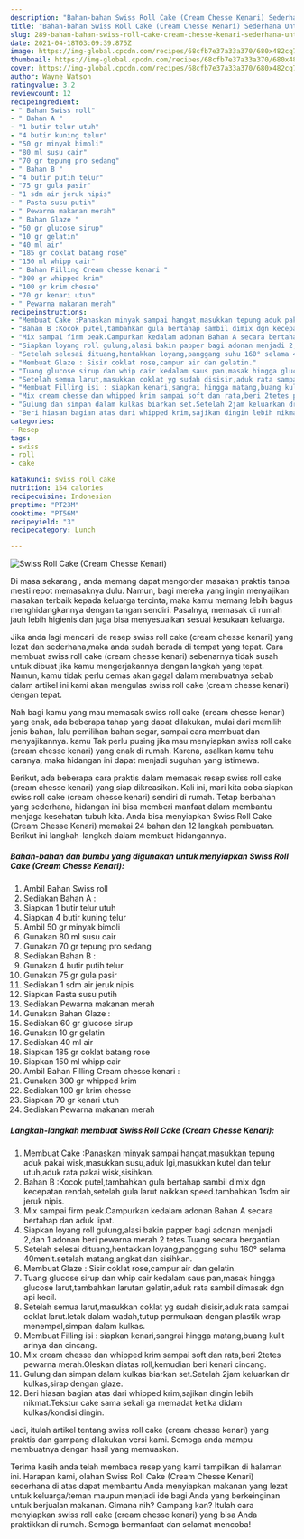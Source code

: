 ```yaml
---
description: "Bahan-bahan Swiss Roll Cake (Cream Chesse Kenari) Sederhana Untuk Jualan"
title: "Bahan-bahan Swiss Roll Cake (Cream Chesse Kenari) Sederhana Untuk Jualan"
slug: 289-bahan-bahan-swiss-roll-cake-cream-chesse-kenari-sederhana-untuk-jualan
date: 2021-04-18T03:09:39.875Z
image: https://img-global.cpcdn.com/recipes/68cfb7e37a33a370/680x482cq70/swiss-roll-cake-cream-chesse-kenari-foto-resep-utama.jpg
thumbnail: https://img-global.cpcdn.com/recipes/68cfb7e37a33a370/680x482cq70/swiss-roll-cake-cream-chesse-kenari-foto-resep-utama.jpg
cover: https://img-global.cpcdn.com/recipes/68cfb7e37a33a370/680x482cq70/swiss-roll-cake-cream-chesse-kenari-foto-resep-utama.jpg
author: Wayne Watson
ratingvalue: 3.2
reviewcount: 12
recipeingredient:
- " Bahan Swiss roll"
- " Bahan A "
- "1 butir telur utuh"
- "4 butir kuning telur"
- "50 gr minyak bimoli"
- "80 ml susu cair"
- "70 gr tepung pro sedang"
- " Bahan B "
- "4 butir putih telur"
- "75 gr gula pasir"
- "1 sdm air jeruk nipis"
- " Pasta susu putih"
- " Pewarna makanan merah"
- " Bahan Glaze "
- "60 gr glucose sirup"
- "10 gr gelatin"
- "40 ml air"
- "185 gr coklat batang rose"
- "150 ml whipp cair"
- " Bahan Filling Cream chesse kenari "
- "300 gr whipped krim"
- "100 gr krim chesse"
- "70 gr kenari utuh"
- " Pewarna makanan merah"
recipeinstructions:
- "Membuat Cake :Panaskan minyak sampai hangat,masukkan tepung aduk pakai wisk,masukkan susu,aduk lgi,masukkan kutel dan telur utuh,aduk rata pakai wisk,sisihkan."
- "Bahan B :Kocok putel,tambahkan gula bertahap sambil dimix dgn kecepatan rendah,setelah gula larut naikkan speed.tambahkan 1sdm air jeruk nipis."
- "Mix sampai firm peak.Campurkan kedalam adonan Bahan A secara bertahap dan aduk lipat."
- "Siapkan loyang roll gulung,alasi bakin papper bagi adonan menjadi 2,dan 1 adonan beri pewarna merah 2 tetes.Tuang secara bergantian"
- "Setelah selesai dituang,hentakkan loyang,panggang suhu 160° selama 40menit.setelah matang,angkat dan sisihkan."
- "Membuat Glaze : Sisir coklat rose,campur air dan gelatin."
- "Tuang glucose sirup dan whip cair kedalam saus pan,masak hingga glucose larut,tambahkan larutan gelatin,aduk rata sambil dimasak dgn api kecil."
- "Setelah semua larut,masukkan coklat yg sudah disisir,aduk rata sampai coklat larut.letak dalam wadah,tutup permukaan dengan plastik wrap menempel,simpan dalam kulkas."
- "Membuat Filling isi : siapkan kenari,sangrai hingga matang,buang kulit arinya dan cincang."
- "Mix cream chesse dan whipped krim sampai soft dan rata,beri 2tetes pewarna merah.Oleskan diatas roll,kemudian beri kenari cincang."
- "Gulung dan simpan dalam kulkas biarkan set.Setelah 2jam keluarkan dr kulkas,sirap dengan glaze."
- "Beri hiasan bagian atas dari whipped krim,sajikan dingin lebih nikmat.Tekstur cake sama sekali ga memadat ketika didam kulkas/kondisi dingin."
categories:
- Resep
tags:
- swiss
- roll
- cake

katakunci: swiss roll cake 
nutrition: 154 calories
recipecuisine: Indonesian
preptime: "PT23M"
cooktime: "PT56M"
recipeyield: "3"
recipecategory: Lunch

---
```



![Swiss Roll Cake (Cream Chesse Kenari)](https://img-global.cpcdn.com/recipes/68cfb7e37a33a370/680x482cq70/swiss-roll-cake-cream-chesse-kenari-foto-resep-utama.jpg)

Di masa  sekarang , anda memang dapat mengorder masakan praktis tanpa mesti repot memasaknya dulu. Namun, bagi mereka yang ingin menyajikan masakan terbaik kepada keluarga tercinta, maka kamu memang lebih bagus menghidangkannya dengan tangan sendiri. Pasalnya, memasak di rumah jauh lebih higienis dan juga bisa menyesuaikan sesuai kesukaan keluarga.

Jika anda lagi mencari ide resep swiss roll cake (cream chesse kenari) yang lezat dan sederhana,maka anda sudah berada di tempat yang tepat. Cara membuat swiss roll cake (cream chesse kenari)  sebenarnya tidak susah untuk dibuat jika kamu mengerjakannya dengan langkah yang tepat. Namun, kamu tidak perlu cemas akan gagal dalam membuatnya 
sebab dalam artikel ini kami akan mengulas swiss roll cake (cream chesse kenari) dengan tepat.  



Nah bagi kamu yang mau memasak swiss roll cake (cream chesse kenari) yang enak, ada beberapa tahap yang dapat dilakukan, mulai dari memilih jenis bahan, lalu pemilihan bahan segar, sampai cara membuat dan menyajikannya. kamu Tak perlu pusing jika mau menyiapkan swiss roll cake (cream chesse kenari) yang enak di rumah. Karena, asalkan kamu  tahu caranya, maka hidangan ini dapat menjadi suguhan yang istimewa.

Berikut, ada beberapa cara praktis  dalam memasak resep swiss roll cake (cream chesse kenari) yang siap dikreasikan. Kali ini, mari kita coba siapkan swiss roll cake (cream chesse kenari) sendiri di rumah. Tetap berbahan yang sederhana, hidangan ini bisa memberi manfaat dalam membantu menjaga kesehatan tubuh kita. Anda bisa menyiapkan Swiss Roll Cake (Cream Chesse Kenari) memakai 24 bahan dan 12 langkah pembuatan. Berikut ini langkah-langkah dalam membuat hidangannya.

<!--inarticleads1-->

##### Bahan-bahan dan bumbu yang digunakan untuk menyiapkan Swiss Roll Cake (Cream Chesse Kenari):

1. Ambil  Bahan Swiss roll
1. Sediakan  Bahan A :
1. Siapkan 1 butir telur utuh
1. Siapkan 4 butir kuning telur
1. Ambil 50 gr minyak bimoli
1. Gunakan 80 ml susu cair
1. Gunakan 70 gr tepung pro sedang
1. Sediakan  Bahan B :
1. Gunakan 4 butir putih telur
1. Gunakan 75 gr gula pasir
1. Sediakan 1 sdm air jeruk nipis
1. Siapkan  Pasta susu putih
1. Sediakan  Pewarna makanan merah
1. Gunakan  Bahan Glaze :
1. Sediakan 60 gr glucose sirup
1. Gunakan 10 gr gelatin
1. Sediakan 40 ml air
1. Siapkan 185 gr coklat batang rose
1. Siapkan 150 ml whipp cair
1. Ambil  Bahan Filling Cream chesse kenari :
1. Gunakan 300 gr whipped krim
1. Sediakan 100 gr krim chesse
1. Siapkan 70 gr kenari utuh
1. Sediakan  Pewarna makanan merah




<!--inarticleads2-->

##### Langkah-langkah membuat Swiss Roll Cake (Cream Chesse Kenari):

1. Membuat Cake :Panaskan minyak sampai hangat,masukkan tepung aduk pakai wisk,masukkan susu,aduk lgi,masukkan kutel dan telur utuh,aduk rata pakai wisk,sisihkan.
1. Bahan B :Kocok putel,tambahkan gula bertahap sambil dimix dgn kecepatan rendah,setelah gula larut naikkan speed.tambahkan 1sdm air jeruk nipis.
1. Mix sampai firm peak.Campurkan kedalam adonan Bahan A secara bertahap dan aduk lipat.
1. Siapkan loyang roll gulung,alasi bakin papper bagi adonan menjadi 2,dan 1 adonan beri pewarna merah 2 tetes.Tuang secara bergantian
1. Setelah selesai dituang,hentakkan loyang,panggang suhu 160° selama 40menit.setelah matang,angkat dan sisihkan.
1. Membuat Glaze : Sisir coklat rose,campur air dan gelatin.
1. Tuang glucose sirup dan whip cair kedalam saus pan,masak hingga glucose larut,tambahkan larutan gelatin,aduk rata sambil dimasak dgn api kecil.
1. Setelah semua larut,masukkan coklat yg sudah disisir,aduk rata sampai coklat larut.letak dalam wadah,tutup permukaan dengan plastik wrap menempel,simpan dalam kulkas.
1. Membuat Filling isi : siapkan kenari,sangrai hingga matang,buang kulit arinya dan cincang.
1. Mix cream chesse dan whipped krim sampai soft dan rata,beri 2tetes pewarna merah.Oleskan diatas roll,kemudian beri kenari cincang.
1. Gulung dan simpan dalam kulkas biarkan set.Setelah 2jam keluarkan dr kulkas,sirap dengan glaze.
1. Beri hiasan bagian atas dari whipped krim,sajikan dingin lebih nikmat.Tekstur cake sama sekali ga memadat ketika didam kulkas/kondisi dingin.




Jadi, itulah artikel tentang  swiss roll cake (cream chesse kenari)  yang praktis dan gampang dilakukan versi kami. Semoga anda mampu membuatnya dengan hasil yang memuaskan. 

Terima kasih anda telah membaca resep yang kami tampilkan di halaman ini. Harapan kami, olahan  Swiss Roll Cake (Cream Chesse Kenari) sederhana di atas dapat membantu Anda menyiapkan makanan yang lezat untuk keluarga/teman maupun menjadi ide bagi Anda yang berkeinginan untuk berjualan makanan. Gimana nih? Gampang kan? Itulah cara menyiapkan swiss roll cake (cream chesse kenari) yang bisa Anda praktikkan di rumah. Semoga bermanfaat dan selamat mencoba!

